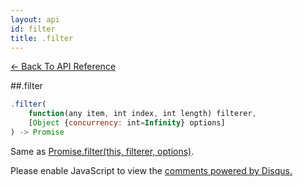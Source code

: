 ```yaml
---
layout: api
id: filter
title: .filter
---
```



[← Back To API Reference](/docs/api-reference.html)
<div class="api-code-section"><markdown>
##.filter

```js
.filter(
    function(any item, int index, int length) filterer,
    [Object {concurrency: int=Infinity} options]
) -> Promise
```

Same as [Promise.filter(this, filterer, options)]().
</markdown></div>

<div id="disqus_thread"></div>
<script type="text/javascript">
    var disqus_title = ".filter";
    var disqus_shortname = "bluebirdjs";
    var disqus_identifier = "disqus-id-filter";
    
    (function() {
        var dsq = document.createElement("script"); dsq.type = "text/javascript"; dsq.async = true;
        dsq.src = "//" + disqus_shortname + ".disqus.com/embed.js";
        (document.getElementsByTagName("head")[0] || document.getElementsByTagName("body")[0]).appendChild(dsq);
    })();
</script>
<noscript>Please enable JavaScript to view the <a href="https://disqus.com/?ref_noscript" rel="nofollow">comments powered by Disqus.</a></noscript>